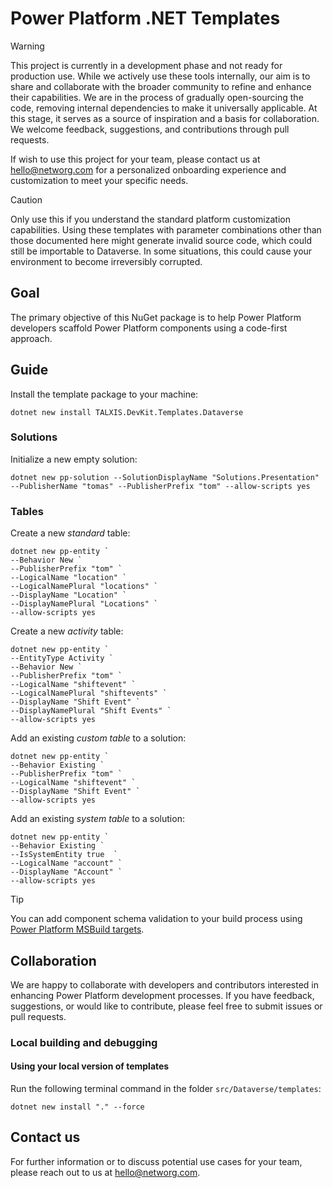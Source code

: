 # Power Platform .NET Templates
> [!WARNING]
> This project is currently in a development phase and not ready for production use.
> While we actively use these tools internally, our aim is to share and collaborate with the broader community to refine and enhance their capabilities.
> We are in the process of gradually open-sourcing the code, removing internal dependencies to make it universally applicable.
> At this stage, it serves as a source of inspiration and a basis for collaboration.
> We welcome feedback, suggestions, and contributions through pull requests.

If wish to use this project for your team, please contact us at hello@networg.com for a personalized onboarding experience and customization to meet your specific needs.

> [!CAUTION]
> Only use this if you understand the standard platform customization capabilities.
> Using these templates with parameter combinations other than those documented here might generate invalid source code, which could still be importable to Dataverse.
> In some situations, this could cause your environment to become irreversibly corrupted.

## Goal
The primary objective of this NuGet package is to help Power Platform developers scaffold Power Platform components using a code-first approach.

## Guide
Install the template package to your machine:
```console
dotnet new install TALXIS.DevKit.Templates.Dataverse
```

### Solutions
Initialize a new empty solution:
```console
dotnet new pp-solution --SolutionDisplayName "Solutions.Presentation" --PublisherName "tomas" --PublisherPrefix "tom" --allow-scripts yes
```

### Tables
Create a new *standard* table:
```console
dotnet new pp-entity `
--Behavior New `
--PublisherPrefix "tom" `
--LogicalName "location" `
--LogicalNamePlural "locations" `
--DisplayName "Location" `
--DisplayNamePlural "Locations" `
--allow-scripts yes
```

Create a new *activity* table:
```console
dotnet new pp-entity `
--EntityType Activity `
--Behavior New `
--PublisherPrefix "tom" `
--LogicalName "shiftevent" `
--LogicalNamePlural "shiftevents" `
--DisplayName "Shift Event" `
--DisplayNamePlural "Shift Events" `
--allow-scripts yes
```

Add an existing *custom table* to a solution:
```console
dotnet new pp-entity `
--Behavior Existing `
--PublisherPrefix "tom" `
--LogicalName "shiftevent" `
--DisplayName "Shift Event" `
--allow-scripts yes
```

Add an existing *system table* to a solution:
```console
dotnet new pp-entity `
--Behavior Existing `
--IsSystemEntity true  `
--LogicalName "account" `
--DisplayName "Account" `
--allow-scripts yes
```

> [!TIP]  
> You can add component schema validation to your build process using [Power Platform MSBuild targets](https://github.com/TALXIS/tools-devkit-build).

## Collaboration

We are happy to collaborate with developers and contributors interested in enhancing Power Platform development processes. If you have feedback, suggestions, or would like to contribute, please feel free to submit issues or pull requests.

### Local building and debugging

#### Using your local version of templates

Run the following terminal command in the folder `src/Dataverse/templates`:

```
dotnet new install "." --force
```

## Contact us

For further information or to discuss potential use cases for your team, please reach out to us at hello@networg.com.